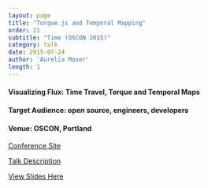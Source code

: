 ```yaml
---
layout: page
title: "Torque.js and Temporal Mapping"
order: 21
subtitle: "Time (OSCON 2015)"
category: talk
date: 2015-07-24
author: 'Aurelia Moser'
length: 1
---
```


#### Visualizing Flux: Time Travel, Torque and Temporal Maps

#### Target Audience: open source, engineers, developers

#### Venue: OSCON, Portland

[Conference Site](http://www.oscon.com/open-source-2015/)

[Talk Description](http://www.oscon.com/open-source-2015/public/schedule/detail/42428)

[View Slides Here](https://docs.google.com/presentation/d/166tBUNbbj0_Hy-6kMmH1hsn9le-gHiuov-B2UwCEiLY/edit?usp=sharing)

